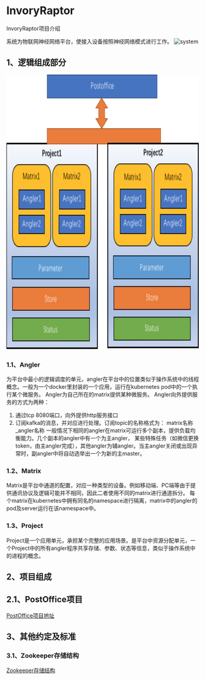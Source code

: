 # InvoryRaptor
InvoryRaptor项目介绍

系统为物联网神经网络平台，使接入设备按照神经网络模式进行工作。
<img src="https://github.com/IvoryRaptor/InvoryRaptor/resource/nn.png" alt="system" title="system" width="856" height="718" />

## 1、逻辑组成部分
<img src="https://github.com/IvoryRaptor/InvoryRaptor/blob/master/resource/system.jpeg" alt="system" title="system" width="856" height="718" />

### 1.1、Angler
为平台中最小的逻辑调度的单元，angler在平台中的位置类似于操作系统中的线程概念。一般为一个docker里封装的一个应用，运行在kubernetes pod中的一个执行某个微服务。
Angler为自己所在的matrix提供某种微服务。
Angler向外提供服务的方式为两种：
1.	通过tcp 8080端口，向外提供http服务接口
2.	订阅kafka的消息，并对应进行处理。订阅topic的名称格式为：
	matrix名称_angler名称
一般情况下相同的angler在matrix可运行多个副本，提供负载均衡能力。几个副本的angler中有一个为主angler，
某些特殊任务（如微信更换token，由主angler完成），其他angler为辅angler。当主angler关闭或出现异常时，副angler中将自动选举出一个为新的主master。

### 1.2、Matrix
Matrix是平台中通道的配置，对应一种类型的设备。例如移动端、PC端等由于提供通讯协议及逻辑可能并不相同，因此二者使用不同的matrix进行通道拆分。
每个matrix在kubernetes中拥有同名的namespace进行隔离，matrix中的angler的pod及server运行在该namespace中。

### 1.3、Project
Project是一个应用单元，承担某个完整的应用场景。是平台中资源分配单元，一个Project中的所有angler程序共享存储、参数、状态等信息，类似于操作系统中的进程的概念。

## 2、项目组成
## 2.1、PostOffice项目
[PostOffice项目地址](https://github.com/IvoryRaptor/postoffice)


## 3、其他约定及标准
### 3.1、Zookeeper存储结构
[Zookeeper存储结构](https://github.com/IvoryRaptor/InvoryRaptor/tree/master/zookeeper)
